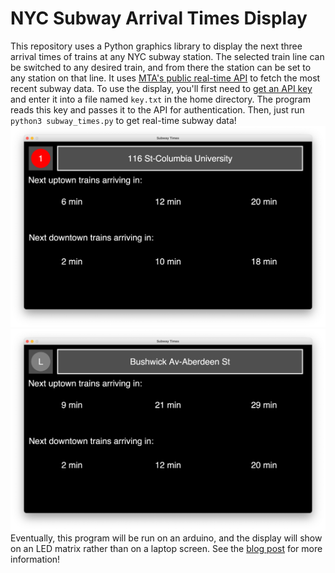 # NYC Subway Arrival Times Display
This repository uses a Python graphics library to display the next three arrival times of trains at any NYC subway station. The selected train line can be switched to any desired train, and from there the station can be set to any station on that line. It uses [MTA's public real-time API](https://api.mta.info/#/landing) to fetch the most recent subway data. To use the display, you'll first need to [get an API key](https://api.mta.info/#/signup) and enter it into a file named `key.txt` in the home directory. The program reads this key and passes it to the API for authentication. Then, just run `python3 subway_times.py` to get real-time subway data!
![CU](https://github.com/tgomezzzz/subway-times/blob/main/cu_stop.png)  
![Bushwick-Aberdeen](https://github.com/tgomezzzz/subway-times/blob/main/alexs_stop.png)  
Eventually, this program will be run on an arduino, and the display will show on an LED matrix rather than on a laptop screen. See the [blog post](https://medium.com/@tjk2132/nyc-subway-times-display-b61a236da606) for more information!
